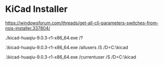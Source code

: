# KiCad Installer

https://windowsforum.com/threads/get-all-cli-parameters-switches-from-nsis-installer.337804/


<!-- Displays help -->
./kicad-huaqiu-9.0.3-r1-x86_64.exe /? 

<!-- The dir can be new dir ,which will be created -->

<!-- Requires admin privileges -->
.\kicad-huaqiu-9.0.3-r1-x86_64.exe  /allusers /S  /D=C:\kicad

.\kicad-huaqiu-9.0.3-r1-x86_64.exe  /currentuser /S  /D=C:\kicad